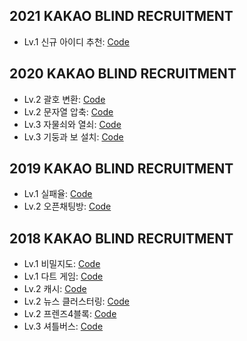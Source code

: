 ## 2021 KAKAO BLIND RECRUITMENT
* Lv.1 신규 아이디 추천: [Code](/2021/RecommendNewId.java)

## 2020 KAKAO BLIND RECRUITMENT
* Lv.2 괄호 변환: [Code](/2020/ParenthesisConversion.java)
* Lv.2 문자열 압축: [Code](/2020/StringCompression.java)
* Lv.3 자물쇠와 열쇠: [Code](/2020/LockAndKey.java)
* Lv.3 기둥과 보 설치: [Code](/2020/Installation.java)

## 2019 KAKAO BLIND RECRUITMENT
* Lv.1 실패율: [Code](/2019/FailureRate.java)
* Lv.2 오픈채팅방: [Code](/2019/OpenChattingRoom.java)

## 2018 KAKAO BLIND RECRUITMENT

* Lv.1 비밀지도: [Code](/2018/SecretMap.java)
* Lv.1 다트 게임: [Code](/2018/DartGame.java)
* Lv.2 캐시: [Code](/2018/Cache.java)
* Lv.2 뉴스 클러스터링: [Code](/2018/NewsClustering.java)
* Lv.2 프렌즈4블록: [Code](/2018/Friends4Block.java)
* Lv.3 셔틀버스: [Code](/2018/ShuttleBus.java)
